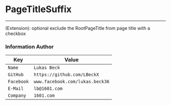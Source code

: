 # PageTitleSuffix

---

(Extension):
 optional exclude the RootPageTitle from page title with a checkbox
 
 
### Information Author

Key | Value
----------|------------
`Name`      | `Lukas Beck`
`GitHub` | `https://github.com/LBeckX`
`Facebook` | `www.facebook.com/lukas.beck36`
`E-Mail` | `lb@1601.com`
`Company` | `1601.com`